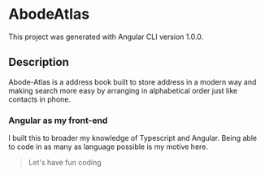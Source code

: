 # AbodeAtlas

This project was generated with Angular CLI version 1.0.0.

## Description
Abode-Atlas is a address book built to store address in  a modern way and making search more easy by arranging in alphabetical order just like contacts in phone.

### Angular as my front-end
I built this to broader my knowledge of Typescript and Angular. Being able to code in as many as language possible is my motive here.

> Let's have fun coding
